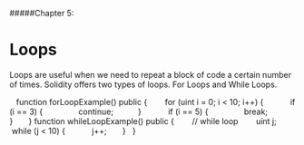 #####Chapter 5:

# Loops

Loops are useful when we need to repeat a block of code a certain number of times. Solidity offers two types of loops. For Loops and While Loops.

<Highlight class="language-javascript">
    function forLoopExample() public {  
        for (uint i = 0; i < 10; i++) {  
            if (i == 3) {  
                continue;  
            }  
            if (i == 5) {  
                break;  
            }  
        }
 </Highlight>
 
 <Highlight class="language-javascript">
 function whileLoopExample() public {      
    // while loop  
        uint j;  
        while (j < 10) {  
            j++;  
        }  
    } 
 </Highlight>
